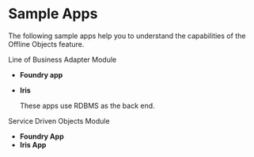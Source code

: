 
Sample Apps
===========

The following sample apps help you to understand the capabilities of the Offline Objects feature.

<!--- You can download the sample apps for Foundry and Iris from the following locations. -->

Line of Business Adapter Module

*   **Foundry app**
*   **Iris**
    
    These apps use RDBMS as the back end.
    

Service Driven Objects Module

*   **Foundry App**
*   **Iris App**


<!--- 
Line of Business Adapter Module

*   [Foundry app](http://download.voltmx.com/sdk/8.1.1.SampleApp/RDBMSFoundryApp.zip)
*   [Iris app](http://download.voltmx.com/sdk/8.1.1.SampleApp/OfflineObjectsIrisSample.zip)
    
    These apps use RDBMS as the back end.
    

Service Driven Objects Module

*   [Foundry App](http://download.stg-voltmx.com/onpremise/sampleapps/SFSoapGetVariants.zip)
*   [Iris App](http://download.stg-voltmx.com/onpremise/sampleapps/SDO_StarterApp.zip)

-->